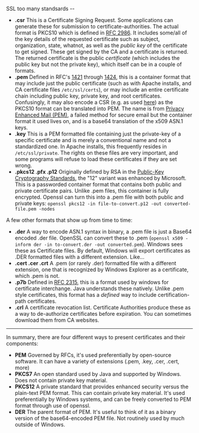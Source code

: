 SSL too many standsards --

 - **.csr** This is a Certificate Signing Request. Some applications can generate these for submission to certificate-authorities. The actual format is PKCS10 which is defined in [RFC 2986][1]. It includes some/all of the key details of the requested certificate such as subject, organization, state, whatnot, as well as the *public key* of the certificate to get signed. These get signed by the CA and a certificate is returned. The returned certificate is the public *certificate* (which includes the public key but not the private key), which itself can be in a couple of formats.
 - **.pem** Defined in RFC's [1421][2] through [1424][3], this is a container format that may include just the public certificate (such as with Apache installs, and CA certificate files `/etc/ssl/certs`), or may include an entire certificate chain including public key, private key, and root certificates. Confusingly, it may also encode a CSR (e.g. as used [here][4]) as the PKCS10 format can be translated into PEM. The name is from [Privacy Enhanced Mail (PEM)](https://en.wikipedia.org/wiki/Privacy-enhanced_Electronic_Mail), a failed method for secure email but the container format it used lives on, and is a base64 translation of the x509 ASN.1 keys. 
 - **.key** This is a PEM formatted file containing just the private-key of a specific certificate and is merely a conventional name and not a standardized one. In Apache installs, this frequently resides in `/etc/ssl/private`. The rights on these files are very important, and some programs will refuse to load these certificates if they are set wrong.
 - **.pkcs12 .pfx .p12** Originally defined by RSA in the [Public-Key Cryptography Standards][5], the "12" variant was enhanced by Microsoft. This is a passworded container format that contains both public and private certificate pairs. Unlike .pem files, this container is fully encrypted. Openssl can turn this into a .pem file with both public and private keys: `openssl pkcs12 -in file-to-convert.p12 -out converted-file.pem -nodes` 

A few other formats that show up from time to time:

 - **.der** A way to encode ASN.1 syntax in binary, a .pem file is just a Base64 encoded .der file. OpenSSL can convert these to .pem (`openssl x509 -inform der -in to-convert.der -out converted.pem`). Windows sees these as Certificate files. By default, Windows will export certificates as .DER formatted files with a different extension. Like...
 - **.cert .cer .crt** A .pem (or rarely .der) formatted file with a different extension, one that is recognized by Windows Explorer as a certificate, which .pem is not.
 - **.p7b** Defined in [RFC 2315][6], this is a format used by windows for certificate interchange. Java understands these natively. Unlike .pem style certificates, this format has a *defined* way to include certification-path certificates. 
 - **.crl** A certificate revocation list. Certificate Authorities produce these as a way to de-authorize certificates before expiration. You can sometimes download them from CA websites.

---
In summary, there are four different ways to present certificates and their components:

 - **PEM** Governed by RFCs, it's used preferentially by open-source software. It can have a variety of extensions (.pem, .key, .cer, .cert, more)
 - **PKCS7** An open standard used by Java and supported by Windows. Does not contain private key material.
 - **PKCS12** A private standard that provides enhanced security versus the plain-text PEM format. This can contain private key material. It's used preferentially by Windows systems, and can be freely converted to PEM format through use of openssl.
 - **DER** The parent format of PEM. It's useful to think of it as a binary version of the base64-encoded PEM file. Not routinely used by much outside of Windows. 



  [1]: https://tools.ietf.org/html/rfc2986
  [2]: https://tools.ietf.org/html/rfc1421
  [3]: https://tools.ietf.org/html/rfc1424
  [4]: https://jamielinux.com/docs/openssl-certificate-authority/create-the-intermediate-pair.html
  [5]: http://www.rsa.com/rsalabs/node.asp?id=2124
  [6]: https://tools.ietf.org/html/rfc2315
